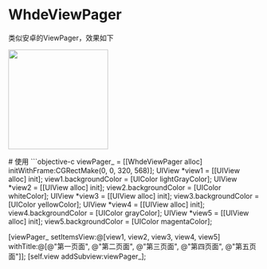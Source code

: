 # WhdeViewPager
类似安卓的ViewPager，效果如下
<p>
<image src="https://raw.githubusercontent.com/whde/WhdeViewPager/master/Screen.gif" width=200 heght=100% algn="center"/>
</p>
# 使用
```objective-c
viewPager_ = [[WhdeViewPager alloc] initWithFrame:CGRectMake(0, 0, 320, 568)];
UIView *view1 = [[UIView alloc] init];
view1.backgroundColor = [UIColor lightGrayColor];
UIView *view2 = [[UIView alloc] init];
view2.backgroundColor = [UIColor whiteColor];
UIView *view3 = [[UIView alloc] init];
view3.backgroundColor = [UIColor yellowColor];
UIView *view4 = [[UIView alloc] init];
view4.backgroundColor = [UIColor grayColor];
UIView *view5 = [[UIView alloc] init];
view5.backgroundColor = [UIColor magentaColor];

[viewPager_ setItemsView:@[view1, view2, view3, view4, view5] withTitle:@[@"第一页面", @"第二页面", @"第三页面", @"第四页面", @"第五页面"]];
[self.view addSubview:viewPager_];

```
